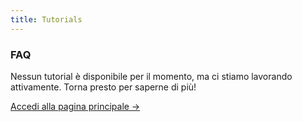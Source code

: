 ```yaml
---
title: Tutorials
---
```


<div class="card">
  <h3>FAQ</h3>
  <p>Nessun tutorial è disponibile per il momento, ma ci stiamo lavorando attivamente. Torna presto per saperne di più!</p>
  <a href="../" class="card-link">Accedi alla pagina principale &rarr;</a>
</div>
